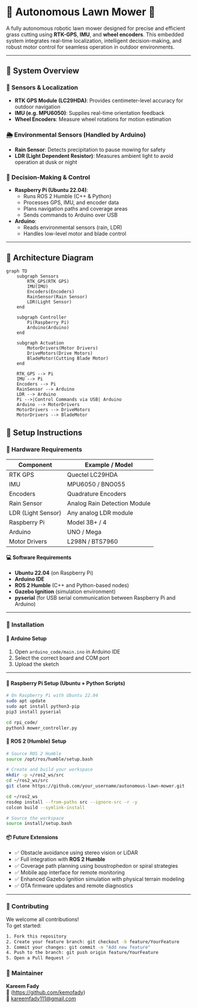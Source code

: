 # 🌿 Autonomous Lawn Mower 🤖

A fully autonomous robotic lawn mower designed for precise and efficient grass cutting using **RTK-GPS**, **IMU**, and **wheel encoders**. This embedded system integrates real-time localization, intelligent decision-making, and robust motor control for seamless operation in outdoor environments.

---

## 🧠 System Overview

### 📡 Sensors & Localization
- **RTK GPS Module (LC29HDA)**: Provides centimeter-level accuracy for outdoor navigation  
- **IMU (e.g. MPU6050)**: Supplies real-time orientation feedback  
- **Wheel Encoders**: Measure wheel rotations for motion estimation

### 🌦️ Environmental Sensors (Handled by Arduino)
- **Rain Sensor**: Detects precipitation to pause mowing for safety  
- **LDR (Light Dependent Resistor)**: Measures ambient light to avoid operation at dusk or night

### 🧾 Decision-Making & Control
- **Raspberry Pi (Ubuntu 22.04)**:
  - Runs ROS 2 Humble (C++ & Python)
  - Processes GPS, IMU, and encoder data
  - Plans navigation paths and coverage areas
  - Sends commands to Arduino over USB
- **Arduino**:
  - Reads environmental sensors (rain, LDR)
  - Handles low-level motor and blade control

---

## 📐 Architecture Diagram

```mermaid
graph TD
    subgraph Sensors
        RTK_GPS(RTK GPS)
        IMU(IMU)
        Encoders(Encoders)
        RainSensor(Rain Sensor)
        LDR(Light Sensor)
    end

    subgraph Controller
        Pi(Raspberry Pi)
        Arduino(Arduino)
    end

    subgraph Actuation
        MotorDrivers(Motor Drivers)
        DriveMotors(Drive Motors)
        BladeMotor(Cutting Blade Motor)
    end

    RTK_GPS --> Pi
    IMU --> Pi
    Encoders --> Pi
    RainSensor --> Arduino
    LDR --> Arduino
    Pi -->|Control Commands via USB| Arduino
    Arduino --> MotorDrivers
    MotorDrivers --> DriveMotors
    MotorDrivers --> BladeMotor

 ```


## 🚀 Setup Instructions

### 🔧 Hardware Requirements
| Component           | Example / Model           |
|---------------------|---------------------------|
| RTK GPS             | Quectel LC29HDA           |
| IMU                 | MPU6050 / BNO055          |
| Encoders            | Quadrature Encoders       |
| Rain Sensor         | Analog Rain Detection Module |
| LDR (Light Sensor)  | Any analog LDR module     |
| Raspberry Pi        | Model 3B+ / 4             |
| Arduino             | UNO / Mega                |
| Motor Drivers       | L298N / BTS7960           |

#### 💻 Software Requirements

- **Ubuntu 22.04** (on Raspberry Pi)
- **Arduino IDE**
- **ROS 2 Humble** (C++ and Python-based nodes)
- **Gazebo Ignition** (simulation environment)
- **pyserial** (for USB serial communication between Raspberry Pi and Arduino)

---

### 🔌 Installation

#### 🚀 Arduino Setup

1. Open `arduino_code/main.ino` in Arduino IDE  
2. Select the correct board and COM port  
3. Upload the sketch

---

#### 🐍 Raspberry Pi Setup (Ubuntu + Python Scripts)

```bash
# On Raspberry Pi with Ubuntu 22.04
sudo apt update
sudo apt install python3-pip
pip3 install pyserial

cd rpi_code/
python3 mower_controller.py
```

#### 🤖 ROS 2 (Humble) Setup

```bash
# Source ROS 2 Humble
source /opt/ros/humble/setup.bash

# Create and build your workspace
mkdir -p ~/ros2_ws/src
cd ~/ros2_ws/src
git clone https://github.com/your_username/autonomous-lawn-mower.git

cd ~/ros2_ws
rosdep install --from-paths src --ignore-src -r -y
colcon build --symlink-install

# Source the workspace
source install/setup.bash
```
#### 📦 Future Extensions

- ✅ Obstacle avoidance using stereo vision or LiDAR  
- ✅ Full integration with **ROS 2 Humble**  
- ✅ Coverage path planning using boustrophedon or spiral strategies  
- ✅ Mobile app interface for remote monitoring  
- ✅ Enhanced Gazebo Ignition simulation with physical terrain modeling  
- ✅ OTA firmware updates and remote diagnostics

---

### 🤝 Contributing

We welcome all contributions!  
To get started:

```bash
1. Fork this repository
2. Create your feature branch: git checkout -b feature/YourFeature
3. Commit your changes: git commit -m "Add new feature"
4. Push to the branch: git push origin feature/YourFeature
5. Open a Pull Request ✅
```
### 🙌 Maintainer

**Kareem Fady**  
🔗 (https://github.com/kemofady)  
📧 kareemfady111@gmail.com
